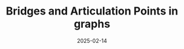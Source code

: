 ---
categories: []
date: 2025-02-14
description: No description provided.
tags:
- zettlekasten
title: Bridges and Articulation Points in graphs
---